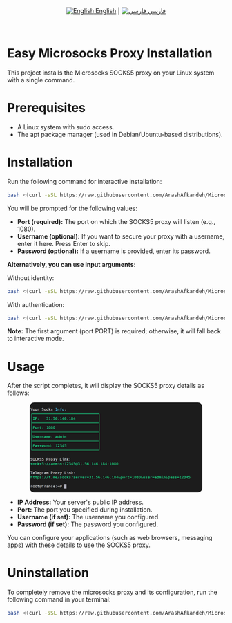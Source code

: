 <div style="text-align: center;">
    <a href="/README.en.md"><img src="https://flagicons.lipis.dev/flags/4x3/gb.svg" alt="English" width="20"/> English</a> | 
    <a href="/README.md"><img src="https://flagicons.lipis.dev/flags/4x3/ir.svg" alt="فارسی" width="20"/> فارسی</a>
</div>
<br><br>

# Easy Microsocks Proxy Installation
This project installs the Microsocks SOCKS5 proxy on your Linux system with a single command.

# Prerequisites

- A Linux system with sudo access.
- The apt package manager (used in Debian/Ubuntu-based distributions).

# Installation
Run the following command for interactive installation:

```bash 
bash <(curl -sSL https://raw.githubusercontent.com/ArashAfkandeh/Microsocks/main/install.sh)
```

You will be prompted for the following values:

- **Port (required):** The port on which the SOCKS5 proxy will listen (e.g., 1080).
- **Username (optional):** If you want to secure your proxy with a username, enter it here. Press Enter to skip.
- **Password (optional):** If a username is provided, enter its password.

**Alternatively, you can use input arguments:**

Without identity:
```bash 
bash <(curl -sSL https://raw.githubusercontent.com/ArashAfkandeh/Microsocks/main/install.sh) 'PORT' 'USERNAME' 'PASSWORD'
```

With authentication:
```bash
bash <(curl -sSL https://raw.githubusercontent.com/ArashAfkandeh/Microsocks/main/install.sh) '1080' 'admin' '12345'
```

**Note:** The first argument (port PORT) is required; otherwise, it will fall back to interactive mode.

# Usage
After the script completes, it will display the SOCKS5 proxy details as follows:

<div style="display: flex; justify-content: center;">
    <img src="https://github.com/ArashAfkandeh/Microsocks/blob/main/Preview.jpg" alt="Preview" style="width: 400px; height: auto; border-radius: 10px;">
</div>

- **IP Address:** Your server's public IP address.
- **Port:** The port you specified during installation.
- **Username (if set):** The username you configured.
- **Password (if set):** The password you configured.

You can configure your applications (such as web browsers, messaging apps) with these details to use the SOCKS5 proxy.

# Uninstallation
To completely remove the microsocks proxy and its configuration, run the following command in your terminal:

```bash
bash <(curl -sSL https://raw.githubusercontent.com/ArashAfkandeh/Microsocks/main/uninstall.sh)
```
